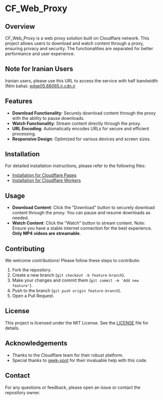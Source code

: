 # CF_Web_Proxy

## Overview

CF_Web_Proxy is a web proxy solution built on Cloudflare network. This project allows users to download and watch content through a proxy, ensuring privacy and security. The functionalities are separated for better performance and user experience.

## Note for Iranian Users

Iranian users, please use this URL to access the service with half bandwidth (Nim baha): [edge05.66065.ir.cdn.ir](http://edge05.66065.ir.cdn.ir)

## Features

- **Download Functionality**: Securely download content through the proxy with the ability to pause downloads.
- **Watch Functionality**: Stream content directly through the proxy.
- **URL Encoding**: Automatically encodes URLs for secure and efficient processing.
- **Responsive Design**: Optimized for various devices and screen sizes.

## Installation

For detailed installation instructions, please refer to the following files:
- [Installation for Cloudflare Pages](installation-pages.md)
- [Installation for Cloudflare Workers](installation-worker.md)

## Usage

- **Download Content**: Click the "Download" button to securely download content through the proxy. You can pause and resume downloads as needed.
- **Watch Content**: Click the "Watch" button to stream content. Note: Ensure you have a stable internet connection for the best experience. **Only MP4 videos are streamable**.

## Contributing

We welcome contributions! Please follow these steps to contribute:

1. Fork the repository.
2. Create a new branch (`git checkout -b feature-branch`).
3. Make your changes and commit them (`git commit -m 'Add new feature'`).
4. Push to the branch (`git push origin feature-branch`).
5. Open a Pull Request.

## License

This project is licensed under the MIT License. See the [LICENSE](LICENSE) file for details.

## Acknowledgements

- Thanks to the Cloudflare team for their robust platform.
- Special thanks to [geek-spot](https://github.com/geek-spot) for their invaluable help with this code.

## Contact

For any questions or feedback, please open an issue or contact the repository owner.
